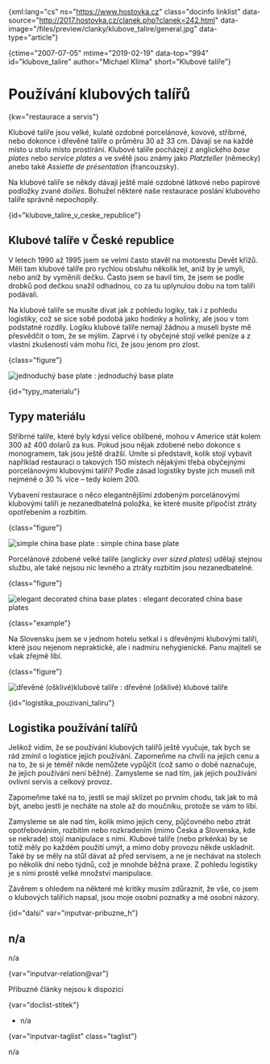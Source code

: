 
{xml:lang="cs" ns="https://www.hostovka.cz" class="docinfo linklist" data-source="http://2017.hostovka.cz/clanek.php?clanek=242.html" data-image="/files/preview/clanky/klubove_talire/general.jpg" data-type="article"}

{ctime="2007-07-05" mtime="2019-02-19" data-top="994" id="klubove_talire" author="Michael Klíma" short="Klubové talíře"}

# Používání klubových talířů

<!-- generated attribute kw by user_updatekw.sh on 2021-01-05, do not edit -->

{kw="restaurace a servis"}

Klubové talíře jsou velké, kulaté ozdobné porcelánové, kovové, stříbrné, nebo dokonce i dřevěné talíře o průměru 30 až 33 cm. Dávají se na každé místo u stolu místo prostírání. Klubové talíře pocházejí z anglického _base plates_ nebo _service plates_ a ve světě jsou známy jako _Platzteller_ (německy) anebo také _Assiette de présentation_ (francouzsky).

Na klubové talíře se někdy dávají ještě malé ozdobné látkové nebo papírové podložky zvané _doilies_. Bohužel některé naše restaurace poslání klubového talíře správně nepochopily.

{id="klubove\_talire\_v\_ceske\_republice"}

## Klubové talíře v České republice

V letech 1990 až 1995 jsem se velmi často stavěl na motorestu Devět křížů. Měli tam klubové talíře pro rychlou obsluhu několik let, aniž by je umyli, nebo aniž by vyměnili dečku. Často jsem se bavil tím, že jsem se podle drobků pod dečkou snažil odhadnou, co za tu uplynulou dobu na tom talíři podávali.

Na klubové talíře se musíte dívat jak z pohledu logiky, tak i z pohledu logistiky, což se sice sobě podobá jako hodinky a holínky, ale jsou v tom podstatné rozdíly. Logiku klubové talíře nemají žádnou a museli byste mě přesvědčit o tom, že se mýlím. Zaprvé i ty obyčejné stojí velké peníze a z vlastní zkušenosti vám mohu říci, že jsou jenom pro zlost.

{class="figure"}

![jednoduchý base plate][1] 
:   jednoduchý base plate

{id="typy_materialu"}

## Typy materiálu

Stříbrné talíře, které byly kdysi velice oblíbené, mohou v Americe stát kolem 300 až 400 dolarů za kus. Pokud jsou nějak zdobené nebo dokonce s monogramem, tak jsou ještě dražší. Umíte si představit, kolik stojí vybavit například restauraci o takových 150 místech nějakými třeba obyčejnými porcelánovými klubovými talíři? Podle zásad logistiky byste jich museli mít nejméně o 30 % více – tedy kolem 200.

Vybavení restaurace o něco elegantnějšími zdobeným porcelánovými klubovými talíři je nezanedbatelná položka, ke které musíte připočíst ztráty opotřebením a rozbitím.

{class="figure"}

![simple china base plate][2] 
:   simple china base plate

Porcelánové zdobené velké talíře (anglicky _over sized plates_) udělají stejnou službu, ale také nejsou nic levného a ztráty rozbitím jsou nezanedbatelné.

{class="figure"}

![elegant decorated china base plates][3] 
:   elegant decorated china base plates

{class="example"}

Na Slovensku jsem se v jednom hotelu setkal i s dřevěnými klubovými talíři, které jsou nejenom nepraktické, ale i nadmíru nehygienické. Panu majiteli se však zřejmě líbí.

{class="figure"}

![dřevěné (ošklivé)klubové talíře][4] 
:   dřevěné (ošklivé) klubové talíře

{id="logistika\_pouzivani\_taliru"}

## Logistika používání talířů

Jelikož vidím, že se používání klubových talířů ještě vyučuje, tak bych se rád zmínil o logistice jejich používání. Zapomeňme na chvíli na jejich cenu a na to, že si je téměř nikde nemůžete vypůjčit (což samo o době naznačuje, že jejich používání není běžné). Zamysleme se nad tím, jak jejich používání ovlivní servis a celkový provoz.

Zapomeňme také na to, jestli se mají sklízet po prvním chodu, tak jak to má být, anebo jestli je necháte na stole až do moučníku, protože se vám to líbí.

Zamysleme se ale nad tím, kolik mimo jejich ceny, půjčovného nebo ztrát opotřebováním, rozbitím nebo rozkradením (mimo Česka a Slovenska, kde se nekrade) stojí manipulace s nimi. Klubové talíře (nebo prkénka) by se totiž měly po každém použití umýt, a mimo doby provozu někde uskladnit. Také by se měly na stůl dávat až před servisem, a ne je nechávat na stolech po několik dní nebo týdnů, což je mnohde běžná praxe. Z pohledu logistiky je s nimi prostě velké množství manipulace.

Závěrem s ohledem na některé mé kritiky musím zdůraznit, že vše, co jsem o klubových talířích napsal, jsou moje osobní poznatky a mé osobní názory.

{id="dalsi" var="inputvar-pribuzne_h"}

## n/a

n/a

{var="inputvar-relation@var"}

Příbuzné články nejsou k dispozici

{var="doclist-stitek"}

  * n/a

{var="inputvar-taglist" class="taglist"}

n/a

 [1]: http://2017.hostovka.cz/soubor/05-07-07-2.JPG
 [2]: http://2017.hostovka.cz/soubor/05-07-07-3.JPG
 [3]: http://2017.hostovka.cz/soubor/05-07-07-5.JPG
 [4]: http://2017.hostovka.cz/soubor/05-07-07-6.JPG

